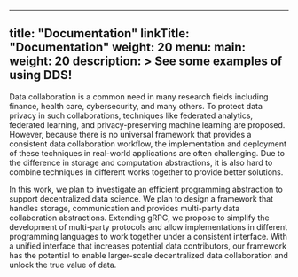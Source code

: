 
---
title: "Documentation"
linkTitle: "Documentation"
weight: 20
menu:
  main:
    weight: 20
description: >
  See some examples of using DDS!
---


Data collaboration is a common need in many research fields including finance, health care, cybersecurity, and many others. To protect data privacy in such collaborations, techniques like federated analytics, federated learning, and privacy-preserving machine learning are proposed. However, because there is no universal framework that provides a consistent data collaboration workflow, the implementation and deployment of these techniques in real-world applications are often challenging. Due to the difference in storage and computation abstractions, it is also hard to combine techniques in different works together to provide better solutions.

In this work, we plan to investigate an efficient programming abstraction to support decentralized data science. We plan to design a framework that handles storage, communication and provides multi-party data collaboration abstractions. Extending gRPC, we propose to simplify the development of multi-party protocols and allow implementations in different programming languages to work together under a consistent interface. With a unified interface that increases potential data contributors, our framework has the potential to enable larger-scale decentralized data collaboration and unlock the true value of data.

